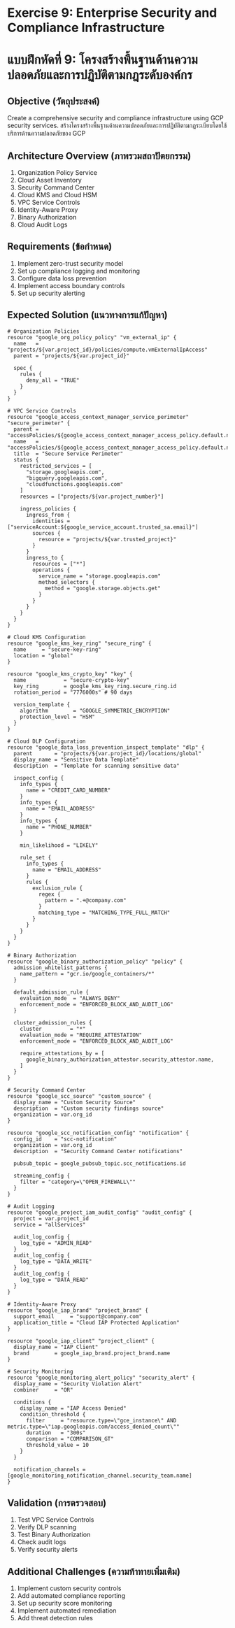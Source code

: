 # Exercise 9: Enterprise Security and Compliance Infrastructure
# แบบฝึกหัดที่ 9: โครงสร้างพื้นฐานด้านความปลอดภัยและการปฏิบัติตามกฎระดับองค์กร

## Objective (วัตถุประสงค์)
Create a comprehensive security and compliance infrastructure using GCP security services.
สร้างโครงสร้างพื้นฐานด้านความปลอดภัยและการปฏิบัติตามกฎระเบียบโดยใช้บริการด้านความปลอดภัยของ GCP

## Architecture Overview (ภาพรวมสถาปัตยกรรม)
1. Organization Policy Service
2. Cloud Asset Inventory
3. Security Command Center
4. Cloud KMS and Cloud HSM
5. VPC Service Controls
6. Identity-Aware Proxy
7. Binary Authorization
8. Cloud Audit Logs

## Requirements (ข้อกำหนด)
1. Implement zero-trust security model
2. Set up compliance logging and monitoring
3. Configure data loss prevention
4. Implement access boundary controls
5. Set up security alerting

## Expected Solution (แนวทางการแก้ปัญหา)

```hcl
# Organization Policies
resource "google_org_policy_policy" "vm_external_ip" {
  name   = "projects/${var.project_id}/policies/compute.vmExternalIpAccess"
  parent = "projects/${var.project_id}"

  spec {
    rules {
      deny_all = "TRUE"
    }
  }
}

# VPC Service Controls
resource "google_access_context_manager_service_perimeter" "secure_perimeter" {
  parent = "accessPolicies/${google_access_context_manager_access_policy.default.name}"
  name   = "accessPolicies/${google_access_context_manager_access_policy.default.name}/servicePerimeters/secure_perimeter"
  title  = "Secure Service Perimeter"
  status {
    restricted_services = [
      "storage.googleapis.com",
      "bigquery.googleapis.com",
      "cloudfunctions.googleapis.com"
    ]
    resources = ["projects/${var.project_number}"]
    
    ingress_policies {
      ingress_from {
        identities = ["serviceAccount:${google_service_account.trusted_sa.email}"]
        sources {
          resource = "projects/${var.trusted_project}"
        }
      }
      ingress_to {
        resources = ["*"]
        operations {
          service_name = "storage.googleapis.com"
          method_selectors {
            method = "google.storage.objects.get"
          }
        }
      }
    }
  }
}

# Cloud KMS Configuration
resource "google_kms_key_ring" "secure_ring" {
  name     = "secure-key-ring"
  location = "global"
}

resource "google_kms_crypto_key" "key" {
  name            = "secure-crypto-key"
  key_ring        = google_kms_key_ring.secure_ring.id
  rotation_period = "7776000s" # 90 days

  version_template {
    algorithm        = "GOOGLE_SYMMETRIC_ENCRYPTION"
    protection_level = "HSM"
  }
}

# Cloud DLP Configuration
resource "google_data_loss_prevention_inspect_template" "dlp" {
  parent       = "projects/${var.project_id}/locations/global"
  display_name = "Sensitive Data Template"
  description  = "Template for scanning sensitive data"

  inspect_config {
    info_types {
      name = "CREDIT_CARD_NUMBER"
    }
    info_types {
      name = "EMAIL_ADDRESS"
    }
    info_types {
      name = "PHONE_NUMBER"
    }
    
    min_likelihood = "LIKELY"
    
    rule_set {
      info_types {
        name = "EMAIL_ADDRESS"
      }
      rules {
        exclusion_rule {
          regex {
            pattern = ".+@company.com"
          }
          matching_type = "MATCHING_TYPE_FULL_MATCH"
        }
      }
    }
  }
}

# Binary Authorization
resource "google_binary_authorization_policy" "policy" {
  admission_whitelist_patterns {
    name_pattern = "gcr.io/google_containers/*"
  }

  default_admission_rule {
    evaluation_mode  = "ALWAYS_DENY"
    enforcement_mode = "ENFORCED_BLOCK_AND_AUDIT_LOG"
  }

  cluster_admission_rules {
    cluster         = "*"
    evaluation_mode = "REQUIRE_ATTESTATION"
    enforcement_mode = "ENFORCED_BLOCK_AND_AUDIT_LOG"
    
    require_attestations_by = [
      google_binary_authorization_attestor.security_attestor.name,
    ]
  }
}

# Security Command Center
resource "google_scc_source" "custom_source" {
  display_name = "Custom Security Source"
  description  = "Custom security findings source"
  organization = var.org_id
}

resource "google_scc_notification_config" "notification" {
  config_id    = "scc-notification"
  organization = var.org_id
  description  = "Security Command Center notifications"
  
  pubsub_topic = google_pubsub_topic.scc_notifications.id
  
  streaming_config {
    filter = "category=\"OPEN_FIREWALL\""
  }
}

# Audit Logging
resource "google_project_iam_audit_config" "audit_config" {
  project = var.project_id
  service = "allServices"
  
  audit_log_config {
    log_type = "ADMIN_READ"
  }
  audit_log_config {
    log_type = "DATA_WRITE"
  }
  audit_log_config {
    log_type = "DATA_READ"
  }
}

# Identity-Aware Proxy
resource "google_iap_brand" "project_brand" {
  support_email     = "support@company.com"
  application_title = "Cloud IAP Protected Application"
}

resource "google_iap_client" "project_client" {
  display_name = "IAP Client"
  brand        = google_iap_brand.project_brand.name
}

# Security Monitoring
resource "google_monitoring_alert_policy" "security_alert" {
  display_name = "Security Violation Alert"
  combiner     = "OR"

  conditions {
    display_name = "IAP Access Denied"
    condition_threshold {
      filter     = "resource.type=\"gce_instance\" AND metric.type=\"iap.googleapis.com/access_denied_count\""
      duration   = "300s"
      comparison = "COMPARISON_GT"
      threshold_value = 10
    }
  }

  notification_channels = [google_monitoring_notification_channel.security_team.name]
}
```

## Validation (การตรวจสอบ)
1. Test VPC Service Controls
2. Verify DLP scanning
3. Test Binary Authorization
4. Check audit logs
5. Verify security alerts

## Additional Challenges (ความท้าทายเพิ่มเติม)
1. Implement custom security controls
2. Add automated compliance reporting
3. Set up security score monitoring
4. Implement automated remediation
5. Add threat detection rules
